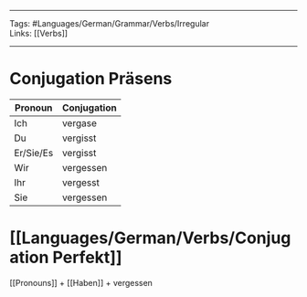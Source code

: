 ___
Tags: #Languages/German/Grammar/Verbs/Irregular  
Links: [[Verbs]]
___
# Conjugation Präsens
Pronoun|Conjugation
------------ | ------------
Ich | vergase
Du | vergisst
Er/Sie/Es | vergisst
Wir | vergessen
Ihr | vergesst
Sie | vergessen


# [[Languages/German/Verbs/Conjugation Perfekt]]
[[Pronouns]] + [[Haben]] +  vergessen